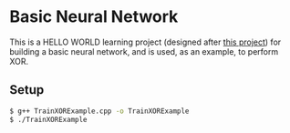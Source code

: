 # Basic Neural Network

This is a HELLO WORLD learning project (designed after [this project](https://github.com/huangzehao/SimpleNeuralNetwork)) for building a basic neural network, and is used, as an example, to perform XOR. 

## Setup

```bash
$ g++ TrainXORExample.cpp -o TrainXORExample
$ ./TrainXORExample
```